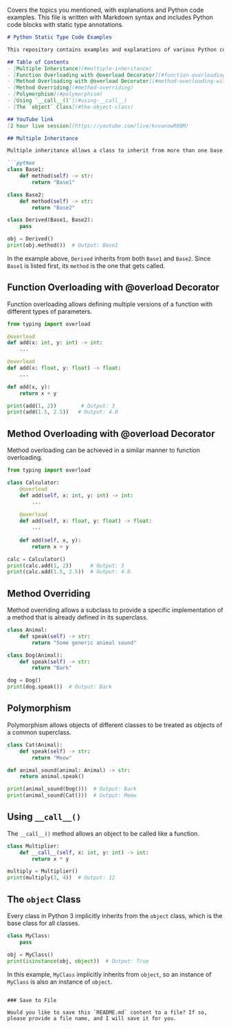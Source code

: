 Covers the topics you mentioned, with explanations and Python code examples. This file is written with Markdown syntax and includes Python code blocks with static type annotations.


```markdown
# Python Static Type Code Examples

This repository contains examples and explanations of various Python concepts, focusing on static type annotations.

## Table of Contents
- [Multiple Inheritance](#multiple-inheritance)
- [Function Overloading with @overload Decorator](#function-overloading-with-overload-decorator)
- [Method Overloading with @overload Decorator](#method-overloading-with-overload-decorator)
- [Method Overriding](#method-overriding)
- [Polymorphism](#polymorphism)
- [Using `__call__()`](#using-__call__)
- [The `object` Class](#the-object-class)

## YouTube link
[2 hour live session](https://youtube.com/live/kvvanowR0QM)

## Multiple Inheritance

Multiple inheritance allows a class to inherit from more than one base class.

```python
class Base1:
    def method(self) -> str:
        return "Base1"

class Base2:
    def method(self) -> str:
        return "Base2"

class Derived(Base1, Base2):
    pass

obj = Derived()
print(obj.method())  # Output: Base1
```

In the example above, `Derived` inherits from both `Base1` and `Base2`. Since `Base1` is listed first, its `method` is the one that gets called.

## Function Overloading with @overload Decorator

Function overloading allows defining multiple versions of a function with different types of parameters.

```python
from typing import overload

@overload
def add(x: int, y: int) -> int:
    ...

@overload
def add(x: float, y: float) -> float:
    ...

def add(x, y):
    return x + y

print(add(1, 2))        # Output: 3
print(add(1.5, 2.5))   # Output: 4.0
```

## Method Overloading with @overload Decorator

Method overloading can be achieved in a similar manner to function overloading.

```python
from typing import overload

class Calculator:
    @overload
    def add(self, x: int, y: int) -> int:
        ...
    
    @overload
    def add(self, x: float, y: float) -> float:
        ...
    
    def add(self, x, y):
        return x + y

calc = Calculator()
print(calc.add(1, 2))      # Output: 3
print(calc.add(1.5, 2.5))  # Output: 4.0
```

## Method Overriding

Method overriding allows a subclass to provide a specific implementation of a method that is already defined in its superclass.

```python
class Animal:
    def speak(self) -> str:
        return "Some generic animal sound"

class Dog(Animal):
    def speak(self) -> str:
        return "Bark"

dog = Dog()
print(dog.speak())  # Output: Bark
```

## Polymorphism

Polymorphism allows objects of different classes to be treated as objects of a common superclass.

```python
class Cat(Animal):
    def speak(self) -> str:
        return "Meow"

def animal_sound(animal: Animal) -> str:
    return animal.speak()

print(animal_sound(Dog()))  # Output: Bark
print(animal_sound(Cat()))  # Output: Meow
```

## Using `__call__()`

The `__call__()` method allows an object to be called like a function.

```python
class Multiplier:
    def __call__(self, x: int, y: int) -> int:
        return x * y

multiply = Multiplier()
print(multiply(3, 4))  # Output: 12
```

## The `object` Class

Every class in Python 3 implicitly inherits from the `object` class, which is the base class for all classes.

```python
class MyClass:
    pass

obj = MyClass()
print(isinstance(obj, object))  # Output: True
```

In this example, `MyClass` implicitly inherits from `object`, so an instance of `MyClass` is also an instance of `object`.
```

### Save to File

Would you like to save this `README.md` content to a file? If so, please provide a file name, and I will save it for you.